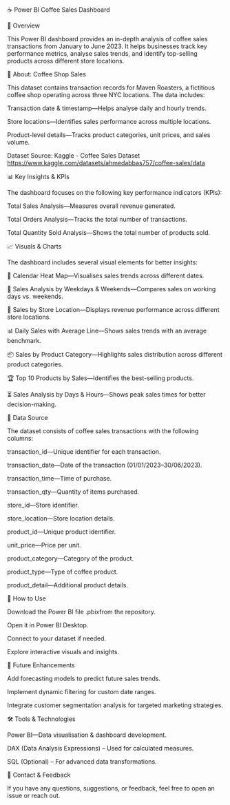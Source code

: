 ☕ Power BI Coffee Sales Dashboard

📌 Overview

This Power BI dashboard provides an in-depth analysis of coffee sales transactions from January to June 2023. It helps businesses track key performance metrics, analyse sales trends, and identify top-selling products across different store locations.

🏪 About: Coffee Shop Sales

This dataset contains transaction records for Maven Roasters, a fictitious coffee shop operating across three NYC locations. The data includes:





Transaction date & timestamp—Helps analyse daily and hourly trends.



Store locations—Identifies sales performance across multiple locations.



Product-level details—Tracks product categories, unit prices, and sales volume.

Dataset Source: Kaggle - Coffee Sales Dataset https://www.kaggle.com/datasets/ahmedabbas757/coffee-sales/data 


📊 Key Insights & KPIs

The dashboard focuses on the following key performance indicators (KPIs):





Total Sales Analysis—Measures overall revenue generated.



Total Orders Analysis—Tracks the total number of transactions.



Total Quantity Sold Analysis—Shows the total number of products sold.


📈 Visuals & Charts

The dashboard includes several visual elements for better insights:





📅 Calendar Heat Map—Visualises sales trends across different dates.



📆 Sales Analysis by Weekdays & Weekends—Compares sales on working days vs. weekends.



📍 Sales by Store Location—Displays revenue performance across different store locations.



📊 Daily Sales with Average Line—Shows sales trends with an average benchmark.



📦 Sales by Product Category—Highlights sales distribution across different product categories.



🏆 Top 10 Products by Sales—Identifies the best-selling products.



⏳ Sales Analysis by Days & Hours—Shows peak sales times for better decision-making.

📂 Data Source

The dataset consists of coffee sales transactions with the following columns:





transaction_id—Unique identifier for each transaction.



transaction_date—Date of the transaction (01/01/2023–30/06/2023).



transaction_time—Time of purchase.



transaction_qty—Quantity of items purchased.



store_id—Store identifier.



store_location—Store location details.



product_id—Unique product identifier.



unit_price—Price per unit.



product_category—Category of the product.



product_type—Type of coffee product.



product_detail—Additional product details.

🚀 How to Use





Download the Power BI file .pbixfrom the repository.



Open it in Power BI Desktop.



Connect to your dataset if needed.



Explore interactive visuals and insights.

📢 Future Enhancements





Add forecasting models to predict future sales trends.



Implement dynamic filtering for custom date ranges.



Integrate customer segmentation analysis for targeted marketing strategies.

🛠️ Tools & Technologies





Power BI—Data visualisation & dashboard development.



DAX (Data Analysis Expressions) – Used for calculated measures.



SQL (Optional) – For advanced data transformations.

📩 Contact & Feedback

If you have any questions, suggestions, or feedback, feel free to open an issue or reach out.
